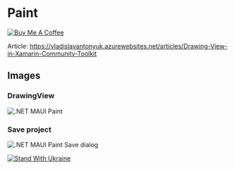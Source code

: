 # Paint

[![Buy Me A Coffee](https://ik.imagekit.io/VladislavAntonyuk/vladislavantonyuk/misc/bmc-button.png)](https://www.buymeacoffee.com/vlad.antonyuk)

Article: https://vladislavantonyuk.azurewebsites.net/articles/Drawing-View-in-Xamarin-Community-Toolkit

## Images

### DrawingView

![.NET MAUI Paint](https://ik.imagekit.io/VladislavAntonyuk/vladislavantonyuk/articles/7/paint-dotnet.png)

### Save project

![.NET MAUI Paint Save dialog](https://user-images.githubusercontent.com/33021114/175909254-61b17272-0823-45d2-b602-e41fbb89117f.png)

[![Stand With Ukraine](https://img.shields.io/badge/made_in-ukraine-ffd700.svg?labelColor=0057b7)](https://stand-with-ukraine.pp.ua)